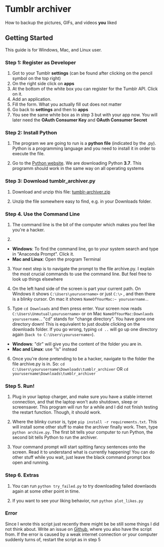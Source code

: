 # Tumblr archiver

How to backup the pictures, GIFs, and videos **you** liked



## Getting Started
This guide is for Windows, Mac, and Linux user. 

### Step 1: Register as Developer
1. Got to your Tumblr **settings** (can be found after clicking on the pencil symbol on the top right)
2. On the right side click on **apps**
3. At the bottom of the white box you can register for the Tumblr API. Click on it.
4. Add an application.
5. Fill the form. What you actually fill out does not matter
6. Go back to **settings** and then to **apps**
7. You see the same white box as in step 3 but with your app now. You will later need the **OAuth Consumer Key** and **OAuth Consumer Secret**

### Step 2: Install Python
1. The program we are going to run is a **python file** (indicated by the .py). Python is a programming language and you need to install it in order to execute the file.

2. Go to the [Python website](https://www.anaconda.com/download/). We are downloading Python **3.7**. This programm should work in the same way on all operating systems


### Step 3: Download tumblr_archiver.py

1. Download and unzip this file: [tumblr-archiver.zip](https://github.com/aauss/tumblr_archiver/zipball/master)

2. Unzip the file somewhere easy to find, e.g. in your Downloads folder. 


### Step 4. Use the Command Line

1. The command line is the bit of the computer which makes you feel like you're a hacker. 

2. 
- **Windows**: To find the command line, go to your system search and type in "Anaconda Prompt". Click it.
- **Mac and Linux**: Open the program Terminal

3. Your next step is to navigate the prompt to the file archive.py. I explain the most crucial commands to use the command line. But feel free to look up things elsewhere

4. On the left hand side of the screen is part your current path. On Windows it shows `C:\Users\yourusername>` or just `C:\>` , and then there is a blinky cursor. On mac it shows `NameOfYourMac:~ yourusername.`.

5. Type `cd Downloads` and then press enter. Your screen now reads `C:\Users\Unmutual\yourusername>` or on Mac `NameOfYourMac:Downlaods yourusername.`. "cd" stands for "change directory". You have gone one directory down! This is equivalent to just double clicking on the downloads folder. If you go wrong, typing `cd ..` will go up one directory again (`back to C:\Users\yourusername>`). 
- **Windows**: "dir" will give you the content of the folder you are in.
- **Mac and Linux**: use "ls" instead
6. Once you're done pretending to be a hacker, navigate to the folder the file archive.py is in. So:
`cd C:\Users\yourusername\Downloads\tumblr_archiver` OR `cd yourusername\Downloads\tumblr_archiver`


### Step 5. Run!

1. Plug in your laptop charger, and make sure you have a stable internet connection, and that the laptop won't auto shutdown, sleep or screensaver. This program will run for a while and I did not finish testing the restart function. Though, it should work. 

2. Where the blinky cursor is, type `pip install -r requirements.txt`. This will install some other stuff to make the archiver finally work. Then, type `python archive.py`. The first bit tells your computer to run Python, the second bit tells Python to run the archiver.

3. Your command prompt will start spitting fancy sentences onto the screen. Read it to understand what is currently happening! You can do other stuff while you wait, just leave the black command prompt box open and running.

### Step 6. Extras
1. You can run `python try_failed.py` to try downloading failed downlaods again at some other point in time.

2. If you want to see your liking behavior, run `python plot_likes.py`

### Error
Since I wrote this script just recently there might be be still some things I did not think about. Write an issue on [Github](https://github.com/aauss/tumblr_archiver/issues), where you also have the script from. If the error is caused by a weak internet connection or your computer suddenly turns of, restart the script as in step 5
